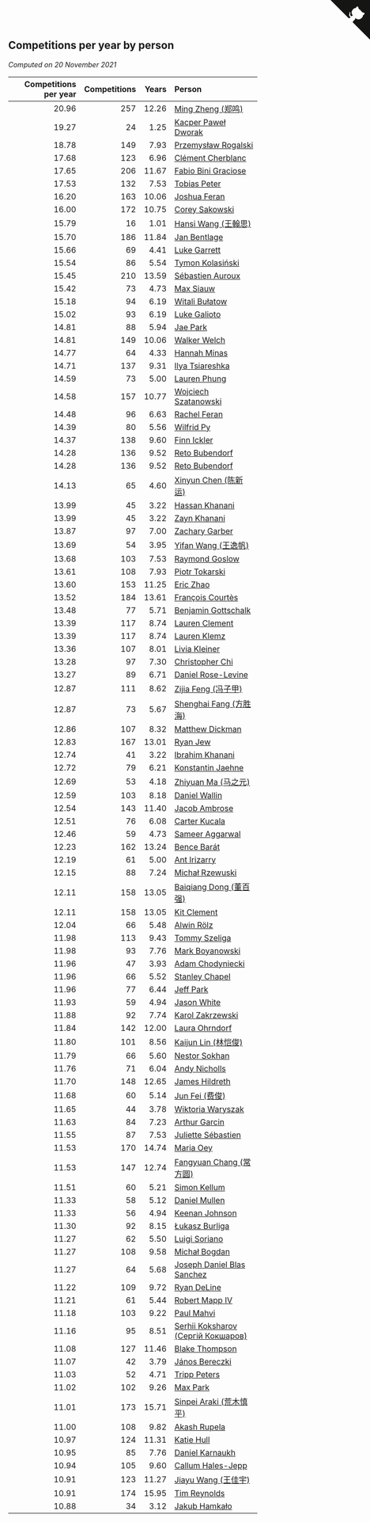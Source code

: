 ## Competitions per year by person

*Computed on 20 November 2021*

| Competitions per year | Competitions | Years | Person |
| ---: | ---: | ---: | :--- |
| 20.96 | 257 | 12.26 | [Ming Zheng (郑鸣)](https://www.worldcubeassociation.org/persons/2009ZHEN11) |
| 19.27 | 24 | 1.25 | [Kacper Paweł Dworak](https://www.worldcubeassociation.org/persons/2020DWOR01) |
| 18.78 | 149 | 7.93 | [Przemysław Rogalski](https://www.worldcubeassociation.org/persons/2013ROGA02) |
| 17.68 | 123 | 6.96 | [Clément Cherblanc](https://www.worldcubeassociation.org/persons/2014CHER05) |
| 17.65 | 206 | 11.67 | [Fabio Bini Graciose](https://www.worldcubeassociation.org/persons/2010GRAC02) |
| 17.53 | 132 | 7.53 | [Tobias Peter](https://www.worldcubeassociation.org/persons/2014PETE03) |
| 16.20 | 163 | 10.06 | [Joshua Feran](https://www.worldcubeassociation.org/persons/2011FERA01) |
| 16.00 | 172 | 10.75 | [Corey Sakowski](https://www.worldcubeassociation.org/persons/2011SAKO01) |
| 15.79 | 16 | 1.01 | [Hansi Wang (王翰思)](https://www.worldcubeassociation.org/persons/2020WANG19) |
| 15.70 | 186 | 11.84 | [Jan Bentlage](https://www.worldcubeassociation.org/persons/2010BENT01) |
| 15.66 | 69 | 4.41 | [Luke Garrett](https://www.worldcubeassociation.org/persons/2017GARR05) |
| 15.54 | 86 | 5.54 | [Tymon Kolasiński](https://www.worldcubeassociation.org/persons/2016KOLA02) |
| 15.45 | 210 | 13.59 | [Sébastien Auroux](https://www.worldcubeassociation.org/persons/2008AURO01) |
| 15.42 | 73 | 4.73 | [Max Siauw](https://www.worldcubeassociation.org/persons/2017SIAU02) |
| 15.18 | 94 | 6.19 | [Witali Bułatow](https://www.worldcubeassociation.org/persons/2015BUAT01) |
| 15.02 | 93 | 6.19 | [Luke Galioto](https://www.worldcubeassociation.org/persons/2015GALI02) |
| 14.81 | 88 | 5.94 | [Jae Park](https://www.worldcubeassociation.org/persons/2015PARK24) |
| 14.81 | 149 | 10.06 | [Walker Welch](https://www.worldcubeassociation.org/persons/2011WELC01) |
| 14.77 | 64 | 4.33 | [Hannah Minas](https://www.worldcubeassociation.org/persons/2017MINA04) |
| 14.71 | 137 | 9.31 | [Ilya Tsiareshka](https://www.worldcubeassociation.org/persons/2012TERE01) |
| 14.59 | 73 | 5.00 | [Lauren Phung](https://www.worldcubeassociation.org/persons/2016PHUN02) |
| 14.58 | 157 | 10.77 | [Wojciech Szatanowski](https://www.worldcubeassociation.org/persons/2011SZAT01) |
| 14.48 | 96 | 6.63 | [Rachel Feran](https://www.worldcubeassociation.org/persons/2015FERA01) |
| 14.39 | 80 | 5.56 | [Wilfrid Py](https://www.worldcubeassociation.org/persons/2016PYWI01) |
| 14.37 | 138 | 9.60 | [Finn Ickler](https://www.worldcubeassociation.org/persons/2012ICKL01) |
| 14.28 | 136 | 9.52 | [Reto Bubendorf](https://www.worldcubeassociation.org/persons/2012BUBE01) |
| 14.28 | 136 | 9.52 | [Reto Bubendorf](https://www.worldcubeassociation.org/persons/2012BUBE01) |
| 14.13 | 65 | 4.60 | [Xinyun Chen (陈新运)](https://www.worldcubeassociation.org/persons/2017CHEN36) |
| 13.99 | 45 | 3.22 | [Hassan Khanani](https://www.worldcubeassociation.org/persons/2018KHAN26) |
| 13.99 | 45 | 3.22 | [Zayn Khanani](https://www.worldcubeassociation.org/persons/2018KHAN28) |
| 13.87 | 97 | 7.00 | [Zachary Garber](https://www.worldcubeassociation.org/persons/2014GARB01) |
| 13.69 | 54 | 3.95 | [Yifan Wang (王逸帆)](https://www.worldcubeassociation.org/persons/2017WANY29) |
| 13.68 | 103 | 7.53 | [Raymond Goslow](https://www.worldcubeassociation.org/persons/2014GOSL01) |
| 13.61 | 108 | 7.93 | [Piotr Tokarski](https://www.worldcubeassociation.org/persons/2013TOKA01) |
| 13.60 | 153 | 11.25 | [Eric Zhao](https://www.worldcubeassociation.org/persons/2010ZHAO19) |
| 13.52 | 184 | 13.61 | [François Courtès](https://www.worldcubeassociation.org/persons/2008COUR01) |
| 13.48 | 77 | 5.71 | [Benjamin Gottschalk](https://www.worldcubeassociation.org/persons/2016GOTT01) |
| 13.39 | 117 | 8.74 | [Lauren Clement](https://www.worldcubeassociation.org/persons/2013KLEM01) |
| 13.39 | 117 | 8.74 | [Lauren Klemz](https://www.worldcubeassociation.org/persons/2013KLEM01) |
| 13.36 | 107 | 8.01 | [Livia Kleiner](https://www.worldcubeassociation.org/persons/2013KLEI03) |
| 13.28 | 97 | 7.30 | [Christopher Chi](https://www.worldcubeassociation.org/persons/2014CHIC01) |
| 13.27 | 89 | 6.71 | [Daniel Rose-Levine](https://www.worldcubeassociation.org/persons/2015ROSE01) |
| 12.87 | 111 | 8.62 | [Zijia Feng (冯子甲)](https://www.worldcubeassociation.org/persons/2013FENG02) |
| 12.87 | 73 | 5.67 | [Shenghai Fang (方胜海)](https://www.worldcubeassociation.org/persons/2016FANG01) |
| 12.86 | 107 | 8.32 | [Matthew Dickman](https://www.worldcubeassociation.org/persons/2013DICK01) |
| 12.83 | 167 | 13.01 | [Ryan Jew](https://www.worldcubeassociation.org/persons/2008JEWR01) |
| 12.74 | 41 | 3.22 | [Ibrahim Khanani](https://www.worldcubeassociation.org/persons/2018KHAN27) |
| 12.72 | 79 | 6.21 | [Konstantin Jaehne](https://www.worldcubeassociation.org/persons/2015JAEH01) |
| 12.69 | 53 | 4.18 | [Zhiyuan Ma (马之元)](https://www.worldcubeassociation.org/persons/2017MAZH04) |
| 12.59 | 103 | 8.18 | [Daniel Wallin](https://www.worldcubeassociation.org/persons/2013WALL03) |
| 12.54 | 143 | 11.40 | [Jacob Ambrose](https://www.worldcubeassociation.org/persons/2010AMBR01) |
| 12.51 | 76 | 6.08 | [Carter Kucala](https://www.worldcubeassociation.org/persons/2015KUCA01) |
| 12.46 | 59 | 4.73 | [Sameer Aggarwal](https://www.worldcubeassociation.org/persons/2017AGGA01) |
| 12.23 | 162 | 13.24 | [Bence Barát](https://www.worldcubeassociation.org/persons/2008BARA01) |
| 12.19 | 61 | 5.00 | [Ant Irizarry](https://www.worldcubeassociation.org/persons/2016IRIZ02) |
| 12.15 | 88 | 7.24 | [Michał Rzewuski](https://www.worldcubeassociation.org/persons/2014RZEW01) |
| 12.11 | 158 | 13.05 | [Baiqiang Dong (董百强)](https://www.worldcubeassociation.org/persons/2008DONG06) |
| 12.11 | 158 | 13.05 | [Kit Clement](https://www.worldcubeassociation.org/persons/2008CLEM01) |
| 12.04 | 66 | 5.48 | [Alwin Rölz](https://www.worldcubeassociation.org/persons/2016ROLZ01) |
| 11.98 | 113 | 9.43 | [Tommy Szeliga](https://www.worldcubeassociation.org/persons/2012SZEL01) |
| 11.98 | 93 | 7.76 | [Mark Boyanowski](https://www.worldcubeassociation.org/persons/2014BOYA01) |
| 11.96 | 47 | 3.93 | [Adam Chodyniecki](https://www.worldcubeassociation.org/persons/2017CHOD02) |
| 11.96 | 66 | 5.52 | [Stanley Chapel](https://www.worldcubeassociation.org/persons/2016CHAP04) |
| 11.96 | 77 | 6.44 | [Jeff Park](https://www.worldcubeassociation.org/persons/2015PARK08) |
| 11.93 | 59 | 4.94 | [Jason White](https://www.worldcubeassociation.org/persons/2016WHIT16) |
| 11.88 | 92 | 7.74 | [Karol Zakrzewski](https://www.worldcubeassociation.org/persons/2014ZAKR01) |
| 11.84 | 142 | 12.00 | [Laura Ohrndorf](https://www.worldcubeassociation.org/persons/2009OHRN01) |
| 11.80 | 101 | 8.56 | [Kaijun Lin (林恺俊)](https://www.worldcubeassociation.org/persons/2013LINK01) |
| 11.79 | 66 | 5.60 | [Nestor Sokhan](https://www.worldcubeassociation.org/persons/2016SOKH01) |
| 11.76 | 71 | 6.04 | [Andy Nicholls](https://www.worldcubeassociation.org/persons/2015NICH04) |
| 11.70 | 148 | 12.65 | [James Hildreth](https://www.worldcubeassociation.org/persons/2009HILD01) |
| 11.68 | 60 | 5.14 | [Jun Fei (费俊)](https://www.worldcubeassociation.org/persons/2016FEIJ02) |
| 11.65 | 44 | 3.78 | [Wiktoria Waryszak](https://www.worldcubeassociation.org/persons/2018WARY01) |
| 11.63 | 84 | 7.23 | [Arthur Garcin](https://www.worldcubeassociation.org/persons/2014GARC27) |
| 11.55 | 87 | 7.53 | [Juliette Sébastien](https://www.worldcubeassociation.org/persons/2014SEBA01) |
| 11.53 | 170 | 14.74 | [Maria Oey](https://www.worldcubeassociation.org/persons/2007OEYM01) |
| 11.53 | 147 | 12.74 | [Fangyuan Chang (常方圆)](https://www.worldcubeassociation.org/persons/2009CHAN04) |
| 11.51 | 60 | 5.21 | [Simon Kellum](https://www.worldcubeassociation.org/persons/2016KELL12) |
| 11.33 | 58 | 5.12 | [Daniel Mullen](https://www.worldcubeassociation.org/persons/2016MULL04) |
| 11.33 | 56 | 4.94 | [Keenan Johnson](https://www.worldcubeassociation.org/persons/2016JOHN30) |
| 11.30 | 92 | 8.15 | [Łukasz Burliga](https://www.worldcubeassociation.org/persons/2013BURL01) |
| 11.27 | 62 | 5.50 | [Luigi Soriano](https://www.worldcubeassociation.org/persons/2016SORI04) |
| 11.27 | 108 | 9.58 | [Michał Bogdan](https://www.worldcubeassociation.org/persons/2012BOGD01) |
| 11.27 | 64 | 5.68 | [Joseph Daniel Blas Sanchez](https://www.worldcubeassociation.org/persons/2016SANC08) |
| 11.22 | 109 | 9.72 | [Ryan DeLine](https://www.worldcubeassociation.org/persons/2012DELI01) |
| 11.21 | 61 | 5.44 | [Robert Mapp IV](https://www.worldcubeassociation.org/persons/2016IVRO01) |
| 11.18 | 103 | 9.22 | [Paul Mahvi](https://www.worldcubeassociation.org/persons/2012MAHV01) |
| 11.16 | 95 | 8.51 | [Serhii Koksharov (Сергій Кокшаров)](https://www.worldcubeassociation.org/persons/2013KOKS01) |
| 11.08 | 127 | 11.46 | [Blake Thompson](https://www.worldcubeassociation.org/persons/2010THOM03) |
| 11.07 | 42 | 3.79 | [János Bereczki](https://www.worldcubeassociation.org/persons/2018BERE01) |
| 11.03 | 52 | 4.71 | [Tripp Peters](https://www.worldcubeassociation.org/persons/2017PETE04) |
| 11.02 | 102 | 9.26 | [Max Park](https://www.worldcubeassociation.org/persons/2012PARK03) |
| 11.01 | 173 | 15.71 | [Sinpei Araki (荒木慎平)](https://www.worldcubeassociation.org/persons/2006ARAK01) |
| 11.00 | 108 | 9.82 | [Akash Rupela](https://www.worldcubeassociation.org/persons/2012RUPE01) |
| 10.97 | 124 | 11.31 | [Katie Hull](https://www.worldcubeassociation.org/persons/2010HULL01) |
| 10.95 | 85 | 7.76 | [Daniel Karnaukh](https://www.worldcubeassociation.org/persons/2014KARN02) |
| 10.94 | 105 | 9.60 | [Callum Hales-Jepp](https://www.worldcubeassociation.org/persons/2012HALE01) |
| 10.91 | 123 | 11.27 | [Jiayu Wang (王佳宇)](https://www.worldcubeassociation.org/persons/2010WANG53) |
| 10.91 | 174 | 15.95 | [Tim Reynolds](https://www.worldcubeassociation.org/persons/2005REYN01) |
| 10.88 | 34 | 3.12 | [Jakub Hamkało](https://www.worldcubeassociation.org/persons/2018HAMK01) |


<a href="https://github.com/jonatanklosko/wca_statistics" class="github-corner" aria-label="View source on Github"><svg width="80" height="80" viewBox="0 0 250 250" style="fill:#151513; color:#fff; position: absolute; top: 0; border: 0; right: 0;" aria-hidden="true"><path d="M0,0 L115,115 L130,115 L142,142 L250,250 L250,0 Z"></path><path d="M128.3,109.0 C113.8,99.7 119.0,89.6 119.0,89.6 C122.0,82.7 120.5,78.6 120.5,78.6 C119.2,72.0 123.4,76.3 123.4,76.3 C127.3,80.9 125.5,87.3 125.5,87.3 C122.9,97.6 130.6,101.9 134.4,103.2" fill="currentColor" style="transform-origin: 130px 106px;" class="octo-arm"></path><path d="M115.0,115.0 C114.9,115.1 118.7,116.5 119.8,115.4 L133.7,101.6 C136.9,99.2 139.9,98.4 142.2,98.6 C133.8,88.0 127.5,74.4 143.8,58.0 C148.5,53.4 154.0,51.2 159.7,51.0 C160.3,49.4 163.2,43.6 171.4,40.1 C171.4,40.1 176.1,42.5 178.8,56.2 C183.1,58.6 187.2,61.8 190.9,65.4 C194.5,69.0 197.7,73.2 200.1,77.6 C213.8,80.2 216.3,84.9 216.3,84.9 C212.7,93.1 206.9,96.0 205.4,96.6 C205.1,102.4 203.0,107.8 198.3,112.5 C181.9,128.9 168.3,122.5 157.7,114.1 C157.9,116.9 156.7,120.9 152.7,124.9 L141.0,136.5 C139.8,137.7 141.6,141.9 141.8,141.8 Z" fill="currentColor" class="octo-body"></path></svg></a><style>.github-corner:hover .octo-arm{animation:octocat-wave 560ms ease-in-out}@keyframes octocat-wave{0%,100%{transform:rotate(0)}20%,60%{transform:rotate(-25deg)}40%,80%{transform:rotate(10deg)}}@media (max-width:500px){.github-corner:hover .octo-arm{animation:none}.github-corner .octo-arm{animation:octocat-wave 560ms ease-in-out}}</style>
